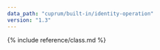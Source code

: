 ```yaml
---
data_path: "cuprum/built-in/identity-operation"
version: "1.3"
---
```


{% include reference/class.md %}
